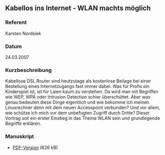 ## Kabellos ins Internet - WLAN machts möglich


### Referent
Karsten Nordsiek

### Datum
24.03.2007

### Kurzbeschreibung
Kabellose DSL Router sind heutzutage als kostenlose Beilage bei einer
Bestellung eines Internetzugangs fast immer dabei. Was für Profis ein
Kinderspiel ist, ist für Laien kaum zu verstehen. Da wird man mit Begriffen wie
WEP, WPA oder Intrusion Detection schier überschüttet. Aber was genau bedeuten
diese Dinge eigentlich und wie bekomme ich meinen Linuxrechner denn mit dem
neuen Accesspoint verbunden? Und vor allem, wie schütze ich mich vor dem
unbefugten Zugriff durch Dritte? Dieser Vortrag soll ein erster Einstieg in das
Thema WLAN sein und grundlegende Begriffe erklären. 

### Manuskript

* [PDF-Version](/download/Vortraege/WLAN.pdf) (626 kB)
